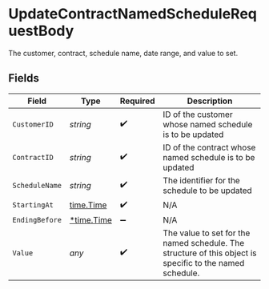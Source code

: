 # UpdateContractNamedScheduleRequestBody

The customer, contract, schedule name, date range, and value to set.


## Fields

| Field                                                                                                    | Type                                                                                                     | Required                                                                                                 | Description                                                                                              |
| -------------------------------------------------------------------------------------------------------- | -------------------------------------------------------------------------------------------------------- | -------------------------------------------------------------------------------------------------------- | -------------------------------------------------------------------------------------------------------- |
| `CustomerID`                                                                                             | *string*                                                                                                 | :heavy_check_mark:                                                                                       | ID of the customer whose named schedule is to be updated                                                 |
| `ContractID`                                                                                             | *string*                                                                                                 | :heavy_check_mark:                                                                                       | ID of the contract whose named schedule is to be updated                                                 |
| `ScheduleName`                                                                                           | *string*                                                                                                 | :heavy_check_mark:                                                                                       | The identifier for the schedule to be updated                                                            |
| `StartingAt`                                                                                             | [time.Time](https://pkg.go.dev/time#Time)                                                                | :heavy_check_mark:                                                                                       | N/A                                                                                                      |
| `EndingBefore`                                                                                           | [*time.Time](https://pkg.go.dev/time#Time)                                                               | :heavy_minus_sign:                                                                                       | N/A                                                                                                      |
| `Value`                                                                                                  | *any*                                                                                                    | :heavy_check_mark:                                                                                       | The value to set for the named schedule. The structure of this object is specific to the named schedule. |